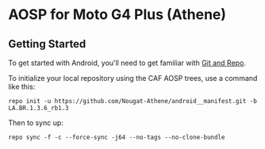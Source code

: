 AOSP for Moto G4 Plus (Athene)
===========

Getting Started
---------------

To get started with Android, you'll need to get
familiar with [Git and Repo](http://source.android.com/source/using-repo.html).

To initialize your local repository using the CAF AOSP trees, use a command like this:

```repo init -u https://github.com/Nougat-Athene/android__manifest.git -b LA.BR.1.3.6_rb1.3```

Then to sync up:

```repo sync -f -c --force-sync -j64 --no-tags --no-clone-bundle```
